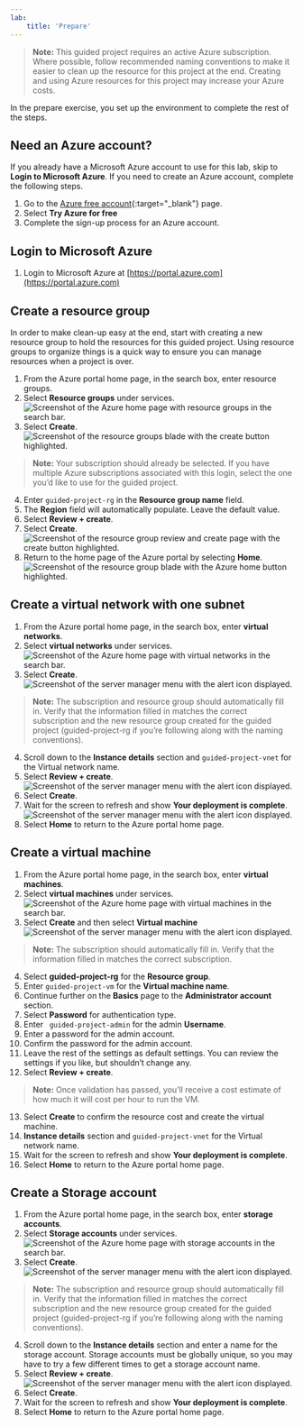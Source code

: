 ```yaml
---
lab:
    title: 'Prepare'
---
```

> **Note:** This guided project requires an active Azure subscription. Where possible, follow recommended naming conventions to make it easier to clean up the resource for this project at the end. Creating and using Azure resources for this project may increase your Azure costs.

In the prepare exercise, you set up the environment to complete the rest of the steps. 

## Need an Azure account?
If you already have a Microsoft Azure account to use for this lab, skip to **Login to Microsoft Azure**. If you need to create an Azure account, complete the following steps.
1.	Go to the [Azure free account](https://azure.microsoft.com/free/dotnet/){:target="_blank"} page.
2.	Select **Try Azure for free**
3.	Complete the sign-up process for an Azure account. 

## Login to Microsoft Azure
1.	Login to Microsoft Azure at [https://portal.azure.com](https://portal.azure.com)

## Create a resource group
In order to make clean-up easy at the end, start with creating a new resource group to hold the resources for this guided project. Using resource groups to organize things is a quick way to ensure you can manage resources when a project is over.
1.	From the Azure portal home page, in the search box, enter resource groups.
2.	Select **Resource groups** under services.
![Screenshot of the Azure home page with resource groups in the search bar.](./Media/resource-group-search.png)
3.	 Select **Create**.
![Screenshot of the resource groups blade with the create button highlighted.](./Media/create-resource-group.png)
> **Note:** Your subscription should already be selected. If you have multiple Azure subscriptions associated with this login, select the one you’d like to use for the guided project.
4.	Enter `guided-project-rg` in the **Resource group name** field.
5.	The **Region** field will automatically populate. Leave the default value.
6.	Select **Review + create**.
7.	Select **Create**.
![Screenshot of the resource group review and create page with the create button highlighted.](./Media/resource-group-create.png)
8.	Return to the home page of the Azure portal by selecting **Home**.
![Screenshot of the resource group blade with the Azure home button highlighted.](./Media/create-resource-group-home.png)

## Create a virtual network with one subnet
1.	From the Azure portal home page, in the search box, enter **virtual networks**.
2.	Select **virtual networks** under services.
![Screenshot of the Azure home page with virtual networks in the search bar.](./Media/virtual-network-search.png)
3.	Select **Create**.
![Screenshot of the server manager menu with the alert icon displayed.](./Media/virtual-network-create.png)
> **Note:** The subscription and resource group should automatically fill in. Verify that the information filled in matches the correct subscription and the new resource group created for the guided project (guided-project-rg if you’re following along with the naming conventions).
4.	Scroll down to the **Instance details** section and `guided-project-vnet` for the Virtual network name.
5.	Select **Review + create**.
![Screenshot of the server manager menu with the alert icon displayed.](./Media/virtual-network-review-create.png)
6.	Select **Create**.
7.	Wait for the screen to refresh and show **Your deployment is complete**.
![Screenshot of the server manager menu with the alert icon displayed.](./Media/virtual-network-deployment-complete.png)
8.	Select **Home** to return to the Azure portal home page.

## Create a virtual machine
1.	From the Azure portal home page, in the search box, enter **virtual machines**.
2.	Select **virtual machines** under services.
![Screenshot of the Azure home page with virtual machines in the search bar.](./Media/virtual-machines-search.png)
3.	Select **Create** and then select **Virtual machine**
![Screenshot of the server manager menu with the alert icon displayed.](./Media/create-virtual-machine.png)
> **Note:** The subscription should automatically fill in. Verify that the information filled in matches the correct subscription.
4.	Select **guided-project-rg** for the **Resource group**.
5.	Enter `guided-project-vm` for the **Virtual machine name**.
6.	Continue further on the **Basics** page to the **Administrator account** section.
7.	Select **Password** for authentication type.
8.	Enter ` guided-project-admin` for the admin **Username**.
9.	Enter a password for the admin account.
10.	Confirm the password for the admin account.
11.	Leave the rest of the settings as default settings. You can review the settings if you like, but shouldn’t change any.
12.	Select **Review + create**.
> **Note:** Once validation has passed, you’ll receive a cost estimate of how much it will cost per hour to run the VM.
13.	Select **Create** to confirm the resource cost and create the virtual machine.
14.	 **Instance details** section and `guided-project-vnet` for the Virtual network name.
15.	Wait for the screen to refresh and show **Your deployment is complete**.
16.	Select **Home** to return to the Azure portal home page.

## Create a Storage account
1.	From the Azure portal home page, in the search box, enter **storage accounts**.
2.	Select **Storage accounts** under services.
![Screenshot of the Azure home page with storage accounts in the search bar.](./Media/storage-account-search.png)
3.	Select **Create**.
![Screenshot of the server manager menu with the alert icon displayed.](./Media/virtual-network-create.png)
> **Note:** The subscription and resource group should automatically fill in. Verify that the information filled in matches the correct subscription and the new resource group created for the guided project (guided-project-rg if you’re following along with the naming conventions).
4.	Scroll down to the **Instance details** section and enter a name for the storage account. Storage accounts must be globally unique, so you may have to try a few different times to get a storage account name.
5.	Select **Review + create**.
![Screenshot of the server manager menu with the alert icon displayed.](./Media/guided-project-storage.png)
6.	Select **Create**.
7.	Wait for the screen to refresh and show **Your deployment is complete**.
8.	Select **Home** to return to the Azure portal home page.
